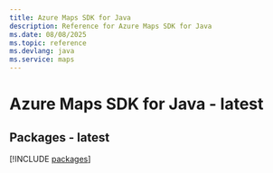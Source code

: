 ```yaml
---
title: Azure Maps SDK for Java
description: Reference for Azure Maps SDK for Java
ms.date: 08/08/2025
ms.topic: reference
ms.devlang: java
ms.service: maps
---
```

# Azure Maps SDK for Java - latest
## Packages - latest
[!INCLUDE [packages](maps-index.md)]